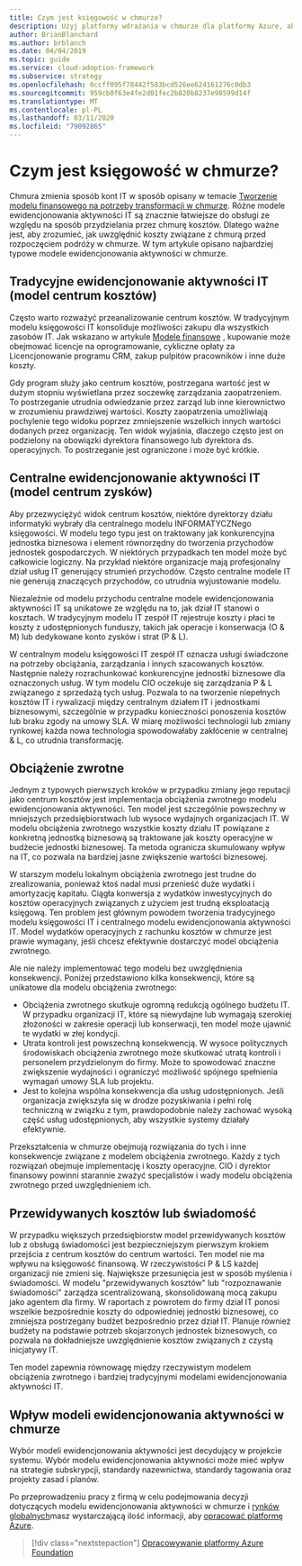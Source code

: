 ```yaml
---
title: Czym jest księgowość w chmurze?
description: Użyj platformy wdrażania w chmurze dla platformy Azure, aby zrozumieć typowe modele ewidencjonowania aktywności w chmurze dla tego rozwiązania podczas rozpoczęcia podróży migracji do chmury.
author: BrianBlanchard
ms.author: brblanch
ms.date: 04/04/2019
ms.topic: guide
ms.service: cloud-adoption-framework
ms.subservice: strategy
ms.openlocfilehash: 0ccff095f78442f583bcd526ee624161276c0db3
ms.sourcegitcommit: 959cb0f63e4fe2d01fec2b820b8237e98599d14f
ms.translationtype: MT
ms.contentlocale: pl-PL
ms.lasthandoff: 03/11/2020
ms.locfileid: "79092865"
---
```

<!-- markdownlint-disable MD026 -->

# <a name="what-is-cloud-accounting"></a>Czym jest księgowość w chmurze?

Chmura zmienia sposób kont IT w sposób opisany w temacie [Tworzenie modelu finansowego na potrzeby transformacji w chmurze](./financial-models.md). Różne modele ewidencjonowania aktywności IT są znacznie łatwiejsze do obsługi ze względu na sposób przydzielania przez chmurę kosztów. Dlatego ważne jest, aby zrozumieć, jak uwzględnić koszty związane z chmurą przed rozpoczęciem podróży w chmurze. W tym artykule opisano najbardziej typowe modele ewidencjonowania aktywności w chmurze.

## <a name="traditional-it-accounting-cost-center-model"></a>Tradycyjne ewidencjonowanie aktywności IT (model centrum kosztów)

Często warto rozważyć przeanalizowanie centrum kosztów. W tradycyjnym modelu księgowości IT konsoliduje możliwości zakupu dla wszystkich zasobów IT. Jak wskazano w artykule [Modele finansowe](./financial-models.md) , kupowanie może obejmować licencje na oprogramowanie, cykliczne opłaty za Licencjonowanie programu CRM, zakup pulpitów pracowników i inne duże koszty.

Gdy program służy jako centrum kosztów, postrzegana wartość jest w dużym stopniu wyświetlana przez soczewkę zarządzania zaopatrzeniem. To postrzeganie utrudnia odwiedzanie przez zarząd lub inne kierownictwo w zrozumieniu prawdziwej wartości. Koszty zaopatrzenia umożliwiają pochylenie tego widoku poprzez zmniejszenie wszelkich innych wartości dodanych przez organizację. Ten widok wyjaśnia, dlaczego często jest on podzielony na obowiązki dyrektora finansowego lub dyrektora ds. operacyjnych. To postrzeganie jest ograniczone i może być krótkie.

## <a name="central-it-accounting-profit-center-model"></a>Centralne ewidencjonowanie aktywności IT (model centrum zysków)

Aby przezwyciężyć widok centrum kosztów, niektóre dyrektorzy działu informatyki wybrały dla centralnego modelu INFORMATYCZNego księgowości. W modelu tego typu jest on traktowany jak konkurencyjna jednostka biznesowa i element równorzędny do tworzenia przychodów jednostek gospodarczych. W niektórych przypadkach ten model może być całkowicie logiczny. Na przykład niektóre organizacje mają profesjonalny dział usług IT generujący strumień przychodów. Często centralne modele IT nie generują znaczących przychodów, co utrudnia wyjustowanie modelu.

Niezależnie od modelu przychodu centralne modele ewidencjonowania aktywności IT są unikatowe ze względu na to, jak dział IT stanowi o kosztach. W tradycyjnym modelu IT zespół IT rejestruje koszty i płaci te koszty z udostępnionych funduszy, takich jak operacje i konserwacja (O & M) lub dedykowane konto zysków i strat (P & L).

W centralnym modelu księgowości IT zespół IT oznacza usługi świadczone na potrzeby obciążania, zarządzania i innych szacowanych kosztów. Następnie należy rozrachunkować konkurencyjne jednostki biznesowe dla oznaczonych usług. W tym modelu CIO oczekuje się zarządzania P & L związanego z sprzedażą tych usług. Pozwala to na tworzenie niepełnych kosztów IT i rywalizacji między centralnym działem IT i jednostkami biznesowymi, szczególnie w przypadku konieczności ponoszenia kosztów lub braku zgody na umowy SLA. W miarę możliwości technologii lub zmiany rynkowej każda nowa technologia spowodowałaby zakłócenie w centralnej & L, co utrudnia transformację.

## <a name="chargeback"></a>Obciążenie zwrotne

Jednym z typowych pierwszych kroków w przypadku zmiany jego reputacji jako centrum kosztów jest implementacja obciążenia zwrotnego modelu ewidencjonowania aktywności. Ten model jest szczególnie powszechny w mniejszych przedsiębiorstwach lub wysoce wydajnych organizacjach IT. W modelu obciążenia zwrotnego wszystkie koszty działu IT powiązane z konkretną jednostką biznesową są traktowane jak koszty operacyjne w budżecie jednostki biznesowej. Ta metoda ogranicza skumulowany wpływ na IT, co pozwala na bardziej jasne zwiększenie wartości biznesowej.

W starszym modelu lokalnym obciążenia zwrotnego jest trudne do zrealizowania, ponieważ ktoś nadal musi przenieść duże wydatki i amortyzację kapitału. Ciągła konwersja z wydatków inwestycyjnych do kosztów operacyjnych związanych z użyciem jest trudną eksploatacją księgową. Ten problem jest głównym powodem tworzenia tradycyjnego modelu księgowości IT i centralnego modelu ewidencjonowania aktywności IT. Model wydatków operacyjnych z rachunku kosztów w chmurze jest prawie wymagany, jeśli chcesz efektywnie dostarczyć model obciążenia zwrotnego.

Ale nie należy implementować tego modelu bez uwzględnienia konsekwencji. Poniżej przedstawiono kilka konsekwencji, które są unikatowe dla modelu obciążenia zwrotnego:

- Obciążenia zwrotnego skutkuje ogromną redukcją ogólnego budżetu IT. W przypadku organizacji IT, które są niewydajne lub wymagają szerokiej złożoności w zakresie operacji lub konserwacji, ten model może ujawnić te wydatki w złej kondycji.
- Utrata kontroli jest powszechną konsekwencją. W wysoce politycznych środowiskach obciążenia zwrotnego może skutkować utratą kontroli i personelem przydzielonym do firmy. Może to spowodować znaczne zwiększenie wydajności i ograniczyć możliwość spójnego spełnienia wymagań umowy SLA lub projektu.
- Jest to kolejna wspólna konsekwencja dla usług udostępnionych. Jeśli organizacja zwiększyła się w drodze pozyskiwania i pełni rolę techniczną w związku z tym, prawdopodobnie należy zachować wysoką część usług udostępnionych, aby wszystkie systemy działały efektywnie.

Przekształcenia w chmurze obejmują rozwiązania do tych i inne konsekwencje związane z modelem obciążenia zwrotnego. Każdy z tych rozwiązań obejmuje implementację i koszty operacyjne. CIO i dyrektor finansowy powinni starannie zważyć specjalistów i wady modelu obciążenia zwrotnego przed uwzględnieniem ich.

## <a name="showback-or-awareness-back"></a>Przewidywanych kosztów lub świadomość

W przypadku większych przedsiębiorstw model przewidywanych kosztów lub z obsługą świadomości jest bezpieczniejszym pierwszym krokiem przejścia z centrum kosztów do centrum wartości. Ten model nie ma wpływu na księgowość finansową. W rzeczywistości P & LS każdej organizacji nie zmieni się. Największe przesunięcia jest w sposób myślenia i świadomości. W modelu "przewidywanych kosztów" lub "rozpoznawanie świadomości" zarządza scentralizowaną, skonsolidowaną mocą zakupu jako agentem dla firmy. W raportach z powrotem do firmy dział IT ponosi wszelkie bezpośrednie koszty do odpowiedniej jednostki biznesowej, co zmniejsza postrzegany budżet bezpośrednio przez dział IT. Planuje również budżety na podstawie potrzeb skojarzonych jednostek biznesowych, co pozwala na dokładniejsze uwzględnienie kosztów związanych z czystą inicjatywy IT.

Ten model zapewnia równowagę między rzeczywistym modelem obciążenia zwrotnego i bardziej tradycyjnymi modelami ewidencjonowania aktywności IT.

## <a name="impact-of-cloud-accounting-models"></a>Wpływ modeli ewidencjonowania aktywności w chmurze

Wybór modeli ewidencjonowania aktywności jest decydujący w projekcie systemu. Wybór modelu ewidencjonowania aktywności może mieć wpływ na strategie subskrypcji, standardy nazewnictwa, standardy tagowania oraz projekty zasad i planów.

Po przeprowadzeniu pracy z firmą w celu podejmowania decyzji dotyczących modelu ewidencjonowania aktywności w chmurze i [rynków globalnych](./global-markets.md)masz wystarczającą ilość informacji, aby [opracować platformę Azure](../ready/index.md).

> [!div class="nextstepaction"]
> [Opracowywanie platformy Azure Foundation](../ready/index.md)
